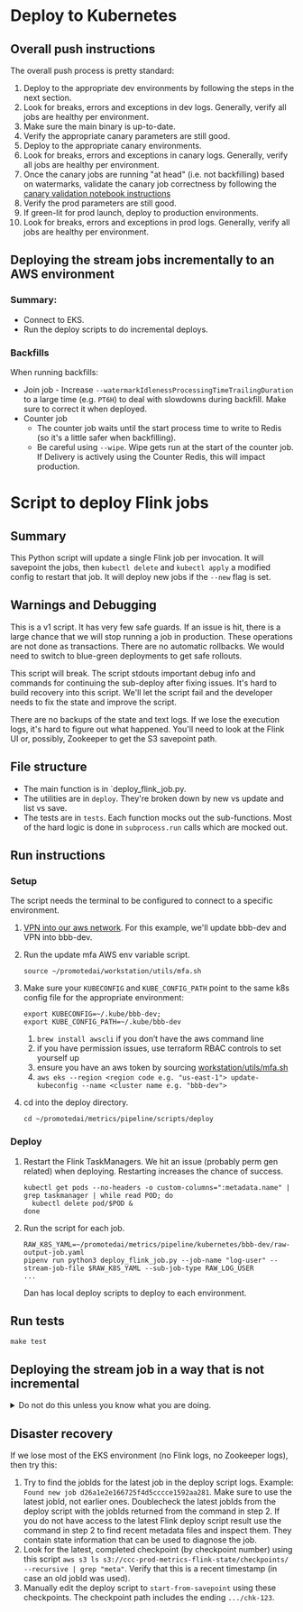 # Deploy to Kubernetes

## Overall push instructions

The overall push process is pretty standard:
1. Deploy to the appropriate dev environments by following the steps in the next section.
2. Look for breaks, errors and exceptions in dev logs.  Generally, verify all jobs are healthy per environment.
3. Make sure the main binary is up-to-date.
4. Verify the appropriate canary parameters are still good.
5. Deploy to the appropriate canary environments.
6. Look for breaks, errors and exceptions in canary logs.  Generally, verify all jobs are healthy per environment.
7. Once the canary jobs are running "at head" (i.e. not backfilling) based on watermarks, validate the canary job correctness by following the [canary validation notebook instructions](https://github.com/promotedai/notebooks/tree/main/metrics)
8. Verify the prod parameters are still good.
9. If green-lit for prod launch, deploy to production environments.
10. Look for breaks, errors and exceptions in prod logs.  Generally, verify all jobs are healthy per environment.

## Deploying the stream jobs incrementally to an AWS environment

### Summary:

- Connect to EKS.
- Run the deploy scripts to do incremental deploys.

### Backfills

When running backfills:
- Join job - Increase `--watermarkIdlenessProcessingTimeTrailingDuration` to a large time (e.g. `PT6H`) to deal with slowdowns during backfill.  Make sure to correct it when deployed.
- Counter job
  - The counter job waits until the start process time to write to Redis (so it's a little safer when backfilling).
  - Be careful using `--wipe`.  Wipe gets run at the start of the counter job.  If Delivery is actively using the Counter Redis, this will impact production. 

# Script to deploy Flink jobs

## Summary

This Python script will update a single Flink job per invocation.  It will savepoint the jobs, then `kubectl delete` and `kubectl apply` a modified config to restart that job.  It will deploy new jobs if the `--new` flag is set.

## Warnings and Debugging

This is a v1 script.  It has very few safe guards.  If an issue is hit, there is a large chance that we will stop running a job in production.  These operations are not done as transactions.  There are no automatic rollbacks.  We would need to switch to blue-green deployments to get safe rollouts.

This script will break.  The script stdouts important debug info and commands for continuing the sub-deploy after fixing issues.  It's hard to build recovery into this script.  We'll let the script fail and the developer needs to fix the state and improve the script.

There are no backups of the state and text logs.  If we lose the execution logs, it's hard to figure out what happened.  You'll need to look at the Flink UI or, possibly, Zookeeper to get the S3 savepoint path.

## File structure

- The main function is in `deploy_flink_job.py.
- The utilities are in `deploy`.  They're broken down by new vs update and list vs save.
- The tests are in `tests`.  Each function mocks out the sub-functions.  Most of the hard logic is done in `subprocess.run` calls which are mocked out.

## Run instructions

### Setup

The script needs the terminal to be configured to connect to a specific environment.

1. [VPN into our aws network](https://github.com/promotedai/workstation#vpn-access).  For this example, we'll update bbb-dev and VPN into bbb-dev.

2. Run the update mfa AWS env variable script.

   ```
   source ~/promotedai/workstation/utils/mfa.sh
   ```

3. Make sure your `KUBECONFIG` and `KUBE_CONFIG_PATH` point to the same k8s config file for the appropriate environment:
   ```
   export KUBECONFIG=~/.kube/bbb-dev;
   export KUBE_CONFIG_PATH=~/.kube/bbb-dev
   ```
   1. `brew install awscli` if you don’t have the aws command line
   2. if you have permission issues, use terraform RBAC controls to set yourself up
   3. ensure you have an aws token by sourcing [workstation/utils/mfa.sh](https://github.com/promotedai/workstation/blob/master/utils/mfa.sh)
   4. `aws eks --region <region code e.g. "us-east-1"> update-kubeconfig --name <cluster name e.g. "bbb-dev">`

4. cd into the deploy directory.

   ```
   cd ~/promotedai/metrics/pipeline/scripts/deploy
   ```

### Deploy

1. Restart the Flink TaskManagers.  We hit an issue (probably perm gen related) when deploying.  Restarting increases the chance of success.

   ```
   kubectl get pods --no-headers -o custom-columns=":metadata.name" | grep taskmanager | while read POD; do
     kubectl delete pod/$POD &
   done
   ```

2. Run the script for each job.

   ```
   RAW_K8S_YAML=~/promotedai/metrics/pipeline/kubernetes/bbb-dev/raw-output-job.yaml
   pipenv run python3 deploy_flink_job.py --job-name "log-user" --stream-job-file $RAW_K8S_YAML --sub-job-type RAW_LOG_USER
   ...
   ```

   Dan has local deploy scripts to deploy to each environment.

## Run tests

```
make test
```

## Deploying the stream job in a way that is not incremental

<details>
  <summary>Do not do this unless you know what you are doing.</summary>

  This is complex because writes to our sinks (S3 and Kafka) are not idempotent.  These steps are vague and likely stale to discourage doing this.  This really only replaces the final deploy to production step.  Please verify canary first.

  1. Stop the current Flink jobs (with a savepoint).  We want a savepoint in case we hit an error starting up the new version.  Follow the instructions in the previous step.
  1. Restart each Flink Task Manager pod.  This increases the chance of success.  
  1. Backup and clear S3 and Kafka data.
      1. Create a new set of Kafka topics or empty the kafka topic.  An easy way of doing this is to delete the kafka_topic using Terraform and recreate it again.  You'll need to make sure `msk_delete_topic_enable=true`.  If you do this, make sure consumers of the Kafka topics continue to work correctly afterwards.
  1. Verify the job parameters are correct.  E.g. `--startFromEarliest`.
  1. Run the deploy script with an additional arg `--new`.
  1. Run the job.  Wait for the data to catch up.
  1. Verify outputs.  If this is done for a canary deploy, the canary checks can be used.  Dan Hill does this by looking at the S3 outputs and comparing against what is expected for the deployed changes.
  1. Fix the downstream consumers.

</details>

## Disaster recovery

If we lose most of the EKS environment (no Flink logs, no Zookeeper logs), then try this:
1. Try to find the jobIds for the latest job in the deploy script logs.  Example: `Found new job d26a1e2e166725f4d5cccce1592aa281`.  Make sure to use the latest jobId, not earlier ones.  Doublecheck the latest jobIds from the deploy script with the jobIds returned from the command in step 2.  If you do not have access to the latest Flink deploy script result use the command in step 2 to find recent metadata files and inspect them.  They contain state information that can be used to diagnose the job.
2. Look for the latest, completed checkpoint (by checkpoint number) using this script `aws s3 ls s3://ccc-prod-metrics-flink-state/checkpoints/ --recursive | grep "meta"`.  Verify that this is a recent timestamp (in case an old jobId was used).
3. Manually edit the deploy script to `start-from-savepoint` using these checkpoints.  The checkpoint path includes the ending `.../chk-123`.
